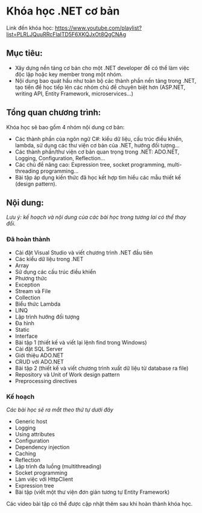 # Khóa học .NET cơ bản

Link đến khóa học: https://www.youtube.com/playlist?list=PLRLJQuuRRcFlaITD5F6XKQJxOt8QgCNAg

## Mục tiêu: 
- Xây dựng nền tảng cơ bản cho một .NET developer để có thể làm việc độc lập hoặc key member trong một nhóm.
- Nội dung bao quát hầu như toàn bộ các thành phần nền tảng trong .NET, tạo tiền đề học tiếp lên các nhóm chủ đề chuyên biệt hơn (ASP.NET, writing API, Entity Framework, microservices...)

## Tổng quan chương trình:
Khóa học sẽ bao gồm 4 nhóm nội dung cơ bản:
- Các thành phần của ngôn ngữ C#: kiểu dữ liệu, cấu trúc điều khiển, lambda, sử dụng các thư viện cơ bản của .NET, hướng đối tượng...
- Các thành phần/thư viện cơ bản quan trọng trong .NET: ADO.NET, Logging, Configuration, Reflection...
- Các chủ đề nâng cao: Expression tree, socket programming, multi-threading programming...
- Bài tập áp dụng kiến thức đã học kết hợp tìm hiểu các mẫu thiết kế (design pattern).

## Nội dung:
*Lưu ý: kế hoạch và nội dung của các bài học trong tương lai có thể thay đổi.*

### Đã hoàn thành
- Cài đặt Visual Studio và viết chương trình .NET đầu tiên 
- Các kiểu dữ liệu trong .NET
- Array
- Sử dụng các cấu trúc điều khiển
- Phương thức
- Exception
- Stream và File
- Collection
- Biểu thức Lambda
- LINQ
- Lập trình hướng đối tượng
- Đa hình
- Static
- Interface
- Bài tập 1 (thiết kế và viết lại lệnh find trong Windows)
- Cài đặt SQL Server
- Giới thiệu ADO.NET
- CRUD với ADO.NET
- Bài tập 2 (thiết kế và viết chương trình xuất dữ liệu từ database ra file)
- Repository và Unit of Work design pattern
- Preprocessing directives 

### Kế hoạch
*Các bài học sẽ ra mắt theo thứ tự dưới đây*
- Generic host 
- Logging
- Using attributes
- Configuration
- Dependency injection
- Caching
- Reflection
- Lập trình đa luồng (multithreading)
- Socket programming
- Làm việc với HttpClient
- Expression tree
- Bài tập (viết một thư viện đơn giản tương tự Entity Framework)

Các video bài tập có thể được cập nhật thêm sau khi hoàn thành khóa học.
